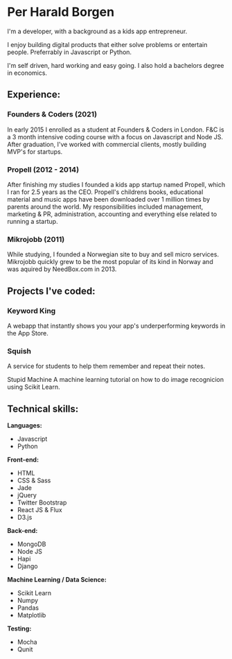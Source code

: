 # Per Harald Borgen
I'm a developer, with a background as a kids app entrepreneur.

I enjoy building digital products that either solve problems or entertain people. Preferrably in Javascript or Python.

I'm self driven, hard working and easy going. I also hold a bachelors degree in economics.

## Experience:
### Founders & Coders (2021)
In early 2015 I enrolled as a student at Founders & Coders in London. F&C is a 3 month intensive coding course with a focus on Javascript and Node JS. After graduation, I've worked with commercial clients, mostly building MVP's for startups.

### Propell (2012 - 2014)
After finishing my studies I founded a kids app startup named Propell, which I ran for 2.5 years as the CEO. Propell's childrens books, educational material and music apps have been downloaded over 1 million times by parents around the world. My responsibilities included management, marketing & PR, administration, accounting and everything else related to running a startup.

### Mikrojobb (2011)
While studying, I founded a Norwegian site to buy and sell micro services. Mikrojobb quickly grew to be the most popular of its kind in Norway and was aquired by NeedBox.com in 2013.

## Projects I've coded:
### Keyword King
A webapp that instantly shows you your app's underperforming keywords in the App Store.

### Squish
A service for students to help them remember and repeat their notes.

Stupid Machine
A machine learning tutorial on how to do image recognicion using Scikit Learn.

## Technical skills:

**Languages:**

* Javascript
* Python

**Front-end:**

* HTML
* CSS & Sass
* Jade
* jQuery
* Twitter Bootstrap
* React JS & Flux
* D3.js

**Back-end:**

* MongoDB
* Node JS
* Hapi
* Django

**Machine Learning / Data Science:**

* Scikit Learn
* Numpy
* Pandas
* Matplotlib

**Testing:**

* Mocha
* Qunit
